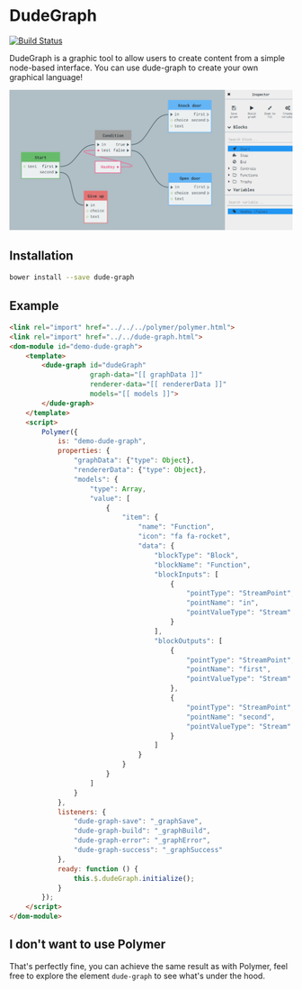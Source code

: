 DudeGraph
=========

[![Build Status](https://travis-ci.org/dudeteam/dude-graph.svg?branch=master)](https://travis-ci.org/dudeteam/dude-graph)

DudeGraph is a graphic tool to allow users to create content from a simple node-based interface.
You can use dude-graph to create your own graphical language!

![Graph](dude-graph.png)

## Installation

``` bash
bower install --save dude-graph
```

## Example

``` html
<link rel="import" href="../../../polymer/polymer.html">
<link rel="import" href="../../dude-graph.html">
<dom-module id="demo-dude-graph">
    <template>
        <dude-graph id="dudeGraph"
                    graph-data="[[ graphData ]]"
                    renderer-data="[[ rendererData ]]"
                    models="[[ models ]]">
        </dude-graph>
    </template>
    <script>
        Polymer({
            is: "demo-dude-graph",
            properties: {
                "graphData": {"type": Object},
                "rendererData": {"type": Object},
                "models": {
                    "type": Array,
                    "value": [
                        {
                            "item": {
                                "name": "Function",
                                "icon": "fa fa-rocket",
                                "data": {
                                    "blockType": "Block",
                                    "blockName": "Function",
                                    "blockInputs": [
                                        {
                                            "pointType": "StreamPoint",
                                            "pointName": "in",
                                            "pointValueType": "Stream"
                                        }
                                    ],
                                    "blockOutputs": [
                                        {
                                            "pointType": "StreamPoint",
                                            "pointName": "first",
                                            "pointValueType": "Stream"
                                        },
                                        {
                                            "pointType": "StreamPoint",
                                            "pointName": "second",
                                            "pointValueType": "Stream"
                                        }
                                    ]
                                }
                            }
                        }
                    ]
                }
            },
            listeners: {
                "dude-graph-save": "_graphSave",
                "dude-graph-build": "_graphBuild",
                "dude-graph-error": "_graphError",
                "dude-graph-success": "_graphSuccess"
            },
            ready: function () {
                this.$.dudeGraph.initialize();
            }
        });
    </script>
</dom-module>
```

## I don't want to use Polymer

That's perfectly fine, you can achieve the same result as with Polymer, feel free to explore the element `dude-graph` to see what's under the hood.